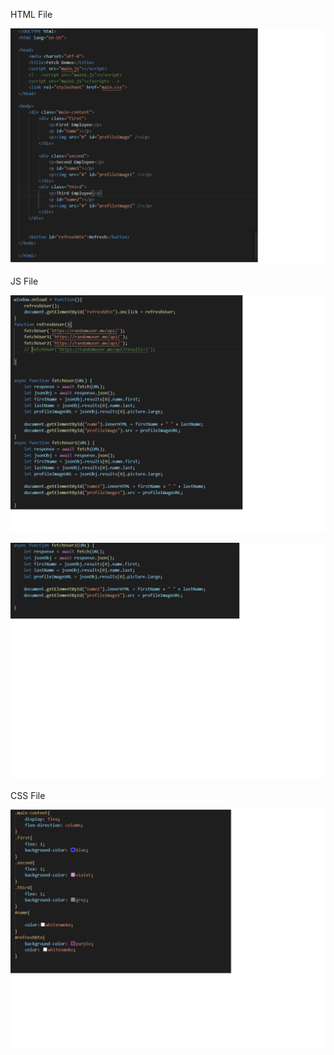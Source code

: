 
HTML File

![html file](https://github.com/hgebrekidan/cs445_labs/blob/main/lab7/html.png)

JS File

![js file1](https://github.com/hgebrekidan/cs445_labs/blob/main/lab7/js1.png)


![js file](https://github.com/hgebrekidan/cs445_labs/blob/main/lab7/js2.png)

CSS File

![css file](https://github.com/hgebrekidan/cs445_labs/blob/main/lab7/css.png)
